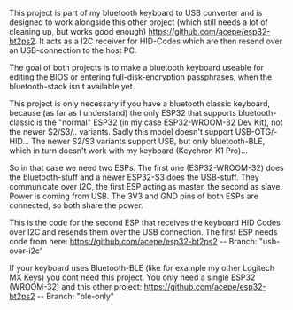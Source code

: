 This project is part of my bluetooth keyboard to USB converter and is designed to work alongside this other project (which still  needs a lot of cleaning up, but works good enough) https://github.com/acepe/esp32-bt2ps2.
It acts as a I2C receiver for HID-Codes which are then resend over an USB-connection to the host PC.

The goal of both projects is to make a bluetooth keyboard useable for editing the BIOS or entering full-disk-encryption passphrases, when the bluetooth-stack isn't available yet. 

This project is only necessary if you have a bluetooth classic keyboard, because (as far as I understand) the only ESP32 that supports bluetooth-classic 
is the "normal" ESP32 (in my case ESP32-WROOM-32 Dev Kit), not the newer S2/S3/.. variants. Sadly this model doesn't support USB-OTG/-HID...
The newer S2/S3 variants support USB, but only bluetooth-BLE, which in turn doesn't work with my keyboard (Keychron K1 Pro)...

So in that case we need two ESPs. The first one (ESP32-WROOM-32) does the bluetooth-stuff and a newer ESP32-S3 does the USB-stuff. 
They communicate over I2C, the first ESP acting as master, the second as slave. 
Power is coming from USB. The 3V3 and GND pins of both ESPs are connected, so both share the power.

This is the code for the second ESP that receives the keyboard HID Codes over I2C and resends them over the USB connection.
The first ESP needs code from here: https://github.com/acepe/esp32-bt2ps2  -- Branch: "usb-over-i2c"

If your keyboard uses Bluetooth-BLE (like for example my other Logitech MX Keys) you dont need this project. You only need a single ESP32 (WROOM-32) and this other project: https://github.com/acepe/esp32-bt2ps2  -- Branch: "ble-only"
